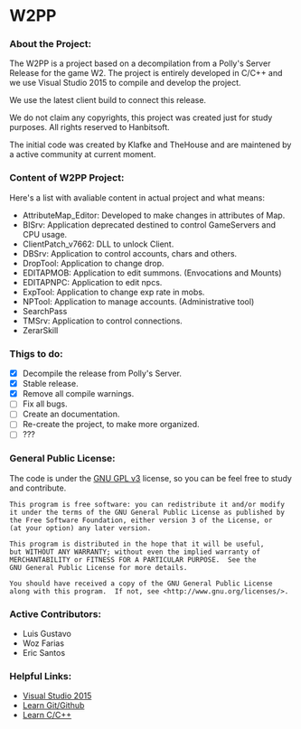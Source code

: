 # W2PP

### About the Project:

The W2PP is a project based on a decompilation from a Polly's Server Release for the game W2. The project is entirely developed in C/C++ and we use Visual Studio 2015 to compile and develop the project.

We use the latest client build to connect this release.

We do not claim any copyrights, this project was created just for study purposes. All rights reserved to Hanbitsoft.

The initial code was created by Klafke and TheHouse and are maintened by a active community at current moment.

### Content of W2PP Project:

Here's a list with avaliable content in actual project and what means:

* AttributeMap_Editor: Developed to make changes in attributes of Map.
* BISrv: Application deprecated destined to control GameServers and CPU usage.
* ClientPatch_v7662: DLL to unlock Client.
* DBSrv: Application to control accounts, chars and others.
* DropTool: Application to change drop.
* EDITAPMOB: Application to edit summons. (Envocations and Mounts)
* EDITAPNPC: Application to edit npcs.
* ExpTool: Application to change exp rate in mobs.
* NPTool: Application to manage accounts. (Administrative tool)
* SearchPass
* TMSrv: Application to control connections.
* ZerarSkill

### Thigs to do:
- [X] Decompile the release from Polly's Server.
- [X] Stable release.
- [X] Remove all compile warnings.
- [ ] Fix all bugs.
- [ ] Create an documentation.
- [ ] Re-create the project, to make more organized.
- [ ] ???

### General Public License:

The code is under the [GNU GPL v3](https://www.gnu.org/licenses/gpl-3.0.html) license, so you can be feel free to study and contribute.

    This program is free software: you can redistribute it and/or modify
    it under the terms of the GNU General Public License as published by
    the Free Software Foundation, either version 3 of the License, or
    (at your option) any later version.

    This program is distributed in the hope that it will be useful,
    but WITHOUT ANY WARRANTY; without even the implied warranty of
    MERCHANTABILITY or FITNESS FOR A PARTICULAR PURPOSE.  See the
    GNU General Public License for more details.

    You should have received a copy of the GNU General Public License
    along with this program.  If not, see <http://www.gnu.org/licenses/>.
    
### Active Contributors: 
* Luis Gustavo
* Woz Farias
* Eric Santos

### Helpful Links:    
* [Visual Studio 2015](https://www.visualstudio.com/pt-br/downloads/download-visual-studio-vs.aspx)
* [Learn Git/Github](https://help.github.com/articles/good-resources-for-learning-git-and-github/)
* [Learn C/C++](http://www.learn-c.org/)


